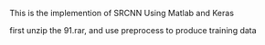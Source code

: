 This is the implemention of SRCNN Using Matlab and Keras

first unzip the 91.rar, and use preprocess to produce training data
